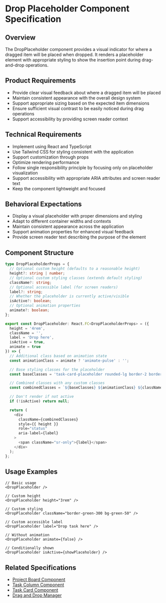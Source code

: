 # Drop Placeholder Component Specification

## Overview
The DropPlaceholder component provides a visual indicator for where a dragged item will be placed when dropped. It renders a placeholder element with appropriate styling to show the insertion point during drag-and-drop operations.

## Product Requirements
- Provide clear visual feedback about where a dragged item will be placed
- Maintain consistent appearance with the overall design system
- Support appropriate sizing based on the expected item dimensions
- Ensure sufficient visual contrast to be easily noticed during drag operations
- Support accessibility by providing screen reader context

## Technical Requirements
- Implement using React and TypeScript
- Use Tailwind CSS for styling consistent with the application
- Support customization through props
- Optimize rendering performance
- Follow single responsibility principle by focusing only on placeholder visualization
- Support accessibility with appropriate ARIA attributes and screen reader text
- Keep the component lightweight and focused

## Behavioral Expectations
- Display a visual placeholder with proper dimensions and styling
- Adapt to different container widths and contexts
- Maintain consistent appearance across the application
- Support animation properties for enhanced visual feedback
- Provide screen reader text describing the purpose of the element

## Component Structure
```typescript
type DropPlaceholderProps = {
  // Optional custom height (defaults to a reasonable height)
  height?: string | number;
  // Optional custom styling classes (extends default styling)
  className?: string;
  // Optional accessible label (for screen readers)
  label?: string;
  // Whether the placeholder is currently active/visible
  isActive?: boolean;
  // Optional animation properties
  animate?: boolean;
};

export const DropPlaceholder: React.FC<DropPlaceholderProps> = ({
  height = '4rem',
  className = '',
  label = 'Drop here',
  isActive = true,
  animate = true
}) => {
  // Additional class based on animation state
  const animationClass = animate ? 'animate-pulse' : '';

  // Base styling classes for the placeholder
  const baseClasses = 'task-card-placeholder rounded-lg border-2 border-dashed border-blue-300 bg-blue-50 my-2';

  // Combined classes with any custom classes
  const combinedClasses = `${baseClasses} ${animationClass} ${className}`;

  // Don't render if not active
  if (!isActive) return null;

  return (
    <div
      className={combinedClasses}
      style={{ height }}
      role="status"
      aria-label={label}
    >
      <span className="sr-only">{label}</span>
    </div>
  );
};
```

## Usage Examples
```tsx
// Basic usage
<DropPlaceholder />

// Custom height
<DropPlaceholder height="3rem" />

// Custom styling
<DropPlaceholder className="border-green-300 bg-green-50" />

// Custom accessible label
<DropPlaceholder label="Drop task here" />

// Without animation
<DropPlaceholder animate={false} />

// Conditionally shown
<DropPlaceholder isActive={showPlaceholder} />
```

## Related Specifications
- [Project Board Component](../../../features/project_board/project_board.specs.md)
- [Task Column Component](../../../features/project_board/task_column.specs.md)
- [Task Card Component](../../features/task_card/task_card.specs.md)
- [Drag and Drop Manager](../../../lib/drag_drop/drag_drop_manager.specs.md)
